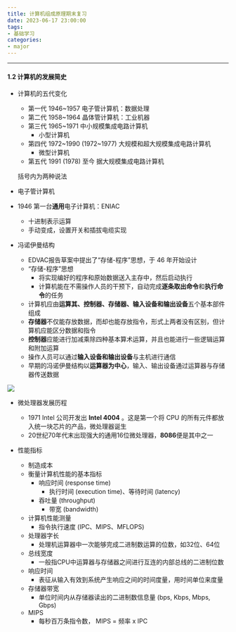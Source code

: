 ```yaml
---
title: 计算机组成原理期末复习
date: 2023-06-17 23:00:00
tags:
- 基础学习
categories:
- major
---
```


---

#### 1.2 计算机的发展简史

- 计算机的五代变化

  - 第一代 1946\~1957 电子管计算机：数据处理
  - 第二代 1958\~1964 晶体管计算机：工业机器
  - 第三代 1965\~1971 中小规模集成电路计算机
    - 小型计算机
  - 第四代 1972\~1990 (1972\~1977) 大规模和超大规模集成电路计算机
    - 微型计算机
  - 第五代 1991 (1978) 至今 据大规模集成电路计算机

  括号内为两种说法

-  电子管计算机
  - 1946 第一台**通用**电子计算机：ENIAC
    - 十进制表示运算
    - 手动变成，设置开关和插拔电缆实现
- 冯诺伊曼结构
  - EDVAC报告草案中提出了“存储-程序”思想，于 46 年开始设计
  - “存储-程序”思想
    - 将实现编好的程序和原始数据送入主存中，然后启动执行
    - 计算机能在不需操作人员的干预下，自动完成**逐条取出命令**和**执行命令**的任务
  - 计算机应由**运算其、控制器、存储器、输入设备和输出设备**五个基本部件组成
  - **存储器**不仅能存放数据，而却也能存放指令，形式上两者没有区别，但计算机应能区分数据和指令
  - **控制器**应能进行加减乘除四种基本算术运算，并且也能进行一些逻辑运算和附加运算
  - 操作人员可以通过**输入设备和输出设备**与主机进行通信
  - 早期的冯诺伊曼结构以**运算器为中心**，输入、输出设备通过运算器与存储器传送数据

![](https://cdn.jsdelivr.net/gh/QZhou0706/picGoStorage/img/image-20230617210849191.png)

- 微处理器发展历程
  - 1971 Intel 公司开发出 **Intel 4004** 。这是第一个将 CPU 的所有元件都放入统一块芯片的产品，微处理器诞生
  - 20世纪70年代末出现强大的通用16位微处理器，**8086**便是其中之一

- 性能指标
  - 制造成本
  - 衡量计算机性能的基本指标
    - 响应时间 (response time)
      - 执行时间 (execution time)、等待时间 (latency)
    - 吞吐量 (throughput)
      - 带宽 (bandwidth)
  - 计算机性能测量
    - 指令执行速度 (IPC、MIPS、MFLOPS)
  - 处理器字长
    - 处理机运算器中一次能够完成二进制数运算的位数，如32位、64位
  - 总线宽度
    - 一般指CPU中运算器与存储器之间进行互连的内部总线的二进制位数
  - 响应时间
    - 表征从输入有效到系统产生响应之间的时间度量，用时间单位来度量
  - 存储器带宽
    - 单位时间内从存储器读出的二进制数信息量 (bps, Kbps, Mbps, Gbps)
  - MIPS
    - 每秒百万条指令数， MIPS = 频率 x IPC